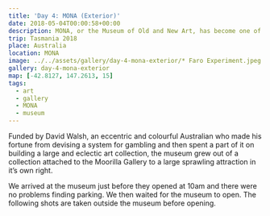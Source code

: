 ```yaml
---
title: 'Day 4: MONA (Exterior)'
date: 2018-05-04T00:00:58+00:00
description: MONA, or the Museum of Old and New Art, has become one of the star attractions of Tasmania in recent years.
trip: Tasmania 2018
place: Australia
location: MONA
image: ../../assets/gallery/day-4-mona-exterior/* Faro Experiment.jpeg
gallery: day-4-mona-exterior
map: [-42.8127, 147.2613, 15]
tags:
  - art
  - gallery
  - MONA
  - museum
---
```


Funded by David Walsh, an eccentric and colourful Australian who made his fortune from devising a system for gambling and then spent a part of it on building a large and eclectic art collection, the museum grew out of a collection attached to the Moorilla Gallery to a large sprawling attraction in it&#8217;s own right.

We arrived at the museum just before they opened at 10am and there were no problems finding parking. We then waited for the museum to open. The following shots are taken outside the museum before opening.
